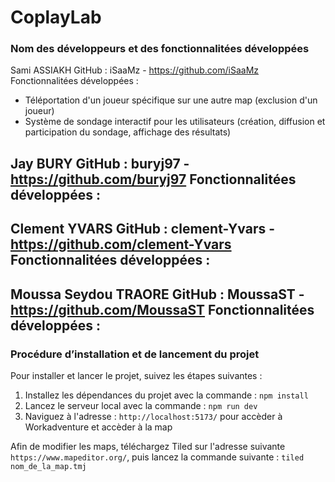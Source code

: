 # CoplayLab

### Nom des développeurs et des fonctionnalitées développées

Sami ASSIAKH
GitHub : iSaaMz - https://github.com/iSaaMz
Fonctionnalitées développées :
- Téléportation d'un joueur spécifique sur une autre map (exclusion d'un joueur)
- Système de sondage interactif pour les utilisateurs (création, diffusion et participation du sondage, affichage des résultats)

Jay BURY
GitHub : buryj97 - https://github.com/buryj97
Fonctionnalitées développées :
-

Clement YVARS
GitHub : clement-Yvars - https://github.com/clement-Yvars
Fonctionnalitées développées :
-


Moussa Seydou TRAORE
GitHub : MoussaST - https://github.com/MoussaST
Fonctionnalitées développées :
-


### Procédure d’installation et de lancement du projet

Pour installer et lancer le projet, suivez les étapes suivantes :

1. Installez les dépendances du projet avec la commande : `npm install`
2. Lancez le serveur local avec la commande : `npm run dev`
3. Naviguez à l'adresse : `http://localhost:5173/` pour accèder à Workadventure et accèder à la map

Afin de modifier les maps, téléchargez Tiled sur l'adresse suivante `https://www.mapeditor.org/`, puis lancez la commande suivante : `tiled nom_de_la_map.tmj`


